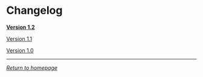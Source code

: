 # Changelog

[**Version 1.2**](https://github.com/Jexanti/Jungle-Bot/blob/main/pages/changelog/1.2.md)

[Version 1.1](https://github.com/Jexanti/Jungle-Bot/blob/main/pages/changelog/1.1.md)

[Version 1.0](https://github.com/Jexanti/Jungle-Bot/blob/main/pages/changelog/1.0.md)

---

[*Return to homepage*](https://github.com/Jexanti/Jungle-Bot/blob/main/pages/info/home.md)